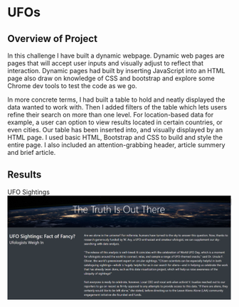 # UFOs
## Overview of Project
In this challenge I have built a dynamic webpage. Dynamic web pages are pages that will accept user inputs and visually adjust to reflect that interaction. Dynamic pages had built by inserting JavaScript into an HTML page also draw on knowledge of CSS and bootstrap and explore some Chrome dev tools to test the code as we go. 

In more concrete terms, I had built a table to hold and neatly displayed the data  wanted to work with. Then I added filters of the table which lets users refine their search on more than one level. For location-based data for example, a user can option to view results located in certain countries, or even cities. Our table has been inserted into, and visually displayed by an HTML page. I used basic HTML, Bootstrap and CSS to build and style the entire page. I  also included an attention-grabbing header, article summery and brief article. 

## Results
UFO Sightings
![](challenge/images/ufo.PNG)
